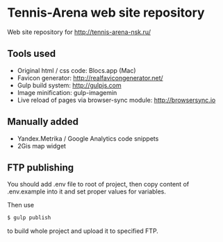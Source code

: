 # Tennis-Arena web site repository

Web site repository for http://tennis-arena-nsk.ru/

## Tools used

* Original html / css code: Blocs.app (Mac)
* Favicon generator: http://realfavicongenerator.net/
* Gulp build system: http://gulpjs.com
* Image minification: gulp-imagemin
* Live reload of pages via browser-sync module: http://browsersync.io

## Manually added

* Yandex.Metrika / Google Analytics code snippets
* 2Gis map widget

## FTP publishing

You should add .env file to root of project, then copy content of .env.example into it  and set proper values for variables.

Then use

```bash
$ gulp publish
```

to build whole project and upload it to specified FTP.

